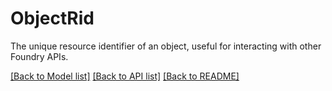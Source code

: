 # ObjectRid

The unique resource identifier of an object, useful for interacting with other Foundry APIs.



[[Back to Model list]](../../README.md#documentation-for-models) [[Back to API list]](../../README.md#documentation-for-api-endpoints) [[Back to README]](../../README.md)
